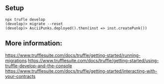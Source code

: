 ## Setup

```
npx trufle develop
(develop)> migrate --reset
(develop)> AsciiPunks.deployed().then(inst => inst.createPunk())
```

## More information:

https://www.trufflesuite.com/docs/truffle/getting-started/running-migrations
https://www.trufflesuite.com/docs/truffle/getting-started/using-truffle-develop-and-the-console
https://www.trufflesuite.com/docs/truffle/getting-started/interacting-with-your-contracts

